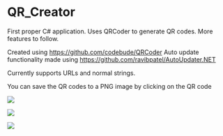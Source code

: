 # QR_Creator
First proper C# application. Uses QRCoder to generate QR codes. More features to follow.

Created using https://github.com/codebude/QRCoder
Auto update functionality made using https://github.com/ravibpatel/AutoUpdater.NET

Currently supports URLs and normal strings. 

You can save the QR codes to a PNG image by clicking on the QR code

![](https://erratic.get-some.help/4dUXhj9.png)

![](https://erratic.get-some.help/6pJQrh7.png)

![](https://erratic.get-some.help/6MQQzJu.png)

